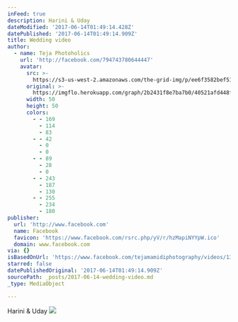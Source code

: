 ```yaml
---
inFeed: true
description: Harini & Uday
dateModified: '2017-06-14T01:49:14.428Z'
datePublished: '2017-06-14T01:49:14.909Z'
title: Wedding video
author:
  - name: Teja Photoholics
    url: 'http://facebook.com/794743780644447'
    avatar:
      src: >-
        https://s3-us-west-2.amazonaws.com/the-grid-img/p/ee6f3582bef519e9dce17cf9749bac39de6ab037.jpg
      original: >-
        https://imgflo.herokuapp.com/graph/2b2431f8e7ba7b0/40521afd448f73ad4fce563fdbb0600a/noop.jpg?input=https%3A%2F%2Fscontent.xx.fbcdn.net%2Fv%2Ft1.0-1%2Fp50x50%2F14721735_1097406993711456_5116301566630267852_n.jpg%3Foh%3D1af2039d19e2b7dd373ddabd881f425c%26oe%3D599F429B
      width: 50
      height: 50
      colors:
        - - 169
          - 114
          - 83
        - - 42
          - 0
          - 0
        - - 89
          - 28
          - 0
        - - 243
          - 187
          - 130
        - - 255
          - 234
          - 180
publisher:
  url: 'http://www.facebook.com'
  name: Facebook
  favicon: 'https://www.facebook.com/rsrc.php/yV/r/hzMapiNYYpW.ico'
  domain: www.facebook.com
via: {}
isBasedOnUrl: 'https://www.facebook.com/tejamamidiphotography/videos/1349026428549510/'
starred: false
datePublishedOriginal: '2017-06-14T01:49:14.909Z'
sourcePath: _posts/2017-06-14-wedding-video.md
_type: MediaObject

---
```

Harini & Uday
![](https://imgflo.herokuapp.com/graph/2b2431f8e7ba7b0/d5086073d9b03867a731a924acac6ebc/croprotate.jpg?cropheight=882&cropwidth=1920&degrees=0&input=https%3A%2F%2Fscontent.xx.fbcdn.net%2Fv%2Ft15.0-10%2F19183249_1349029551882531_5400741922396438528_n.jpg%3Foh%3D5b66eb4af0aadb5af48e511e3868cb0e%26oe%3D59E93D08&x=0&y=96)